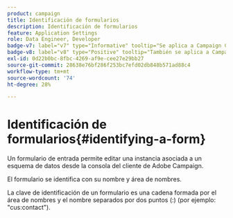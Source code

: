 ```yaml
---
product: campaign
title: Identificación de formularios
description: Identificación de formularios
feature: Application Settings
role: Data Engineer, Developer
badge-v7: label="v7" type="Informative" tooltip="Se aplica a Campaign Classic v7"
badge-v8: label="v8" type="Positive" tooltip="También se aplica a Campaign v8"
exl-id: 0d22b0bc-8fbc-4269-af9e-cee27e29bb27
source-git-commit: 28638e76bf286f253bc7efd02db848b571ad88c4
workflow-type: tm+mt
source-wordcount: '74'
ht-degree: 28%

---
```


# Identificación de formularios{#identifying-a-form}



Un formulario de entrada permite editar una instancia asociada a un esquema de datos desde la consola del cliente de Adobe Campaign.

El formulario se identifica con su nombre y área de nombres.

La clave de identificación de un formulario es una cadena formada por el área de nombres y el nombre separados por dos puntos (:) (por ejemplo: &quot;cus:contact&quot;).

